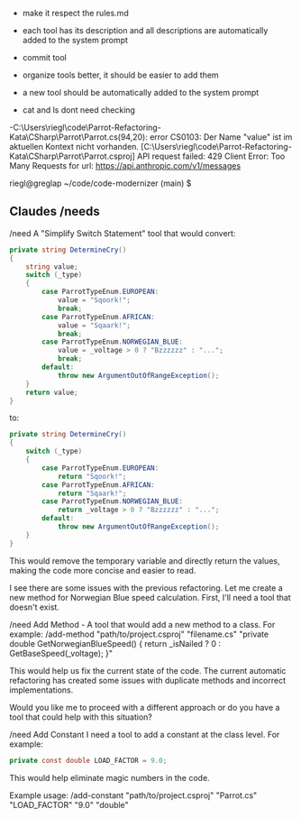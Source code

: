 - make it respect the rules.md

- each tool has its description and all descriptions are automatically added to the system prompt

- commit tool

- organize tools better, it should be easier to add them

- a new tool should be automatically added to the system prompt

- cat and ls dont need checking

-C:\Users\riegl\code\Parrot-Refactoring-Kata\CSharp\Parrot\Parrot.cs(94,20): error CS0103: Der Name "value" ist im aktuellen Kontext nicht vorhanden. [C:\Users\riegl\code\Parrot-Refactoring-Kata\CSharp\Parrot\Parrot.csproj]
API request failed: 429 Client Error: Too Many Requests for url: https://api.anthropic.com/v1/messages

riegl@greglap ~/code/code-modernizer (main)
$

## Claudes /needs 

/need A "Simplify Switch Statement" tool that would convert:
```csharp
private string DetermineCry()
{
    string value;
    switch (_type)
    {
        case ParrotTypeEnum.EUROPEAN:
            value = "Sqoork!";
            break;
        case ParrotTypeEnum.AFRICAN:
            value = "Sqaark!";
            break;
        case ParrotTypeEnum.NORWEGIAN_BLUE:
            value = _voltage > 0 ? "Bzzzzzz" : "...";
            break;
        default:
            throw new ArgumentOutOfRangeException();
    }
    return value;
}
```

to:

```csharp
private string DetermineCry()
{
    switch (_type)
    {
        case ParrotTypeEnum.EUROPEAN:
            return "Sqoork!";
        case ParrotTypeEnum.AFRICAN:
            return "Sqaark!";
        case ParrotTypeEnum.NORWEGIAN_BLUE:
            return _voltage > 0 ? "Bzzzzzz" : "...";
        default:
            throw new ArgumentOutOfRangeException();
    }
}
```

This would remove the temporary variable and directly return the values, making the code more concise and easier to read.



I see there are some issues with the previous refactoring. Let me create a new method for Norwegian Blue speed calculation. First, I'll need a tool that doesn't exist.

/need Add Method - A tool that would add a new method to a class. For example:
/add-method "path/to/project.csproj" "filename.cs" "private double GetNorwegianBlueSpeed() { return _isNailed ? 0 : GetBaseSpeed(_voltage); }"

This would help us fix the current state of the code. The current automatic refactoring has created some issues with duplicate methods and incorrect implementations.

Would you like me to proceed with a different approach or do you have a tool that could help with this situation?



/need Add Constant
I need a tool to add a constant at the class level. For example:
```csharp
private const double LOAD_FACTOR = 9.0;
```
This would help eliminate magic numbers in the code.

Example usage:
/add-constant "path/to/project.csproj" "Parrot.cs" "LOAD_FACTOR" "9.0" "double"